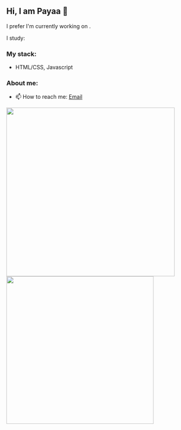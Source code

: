 ## Hi, I am Payaa 👋
I prefer 
I'm currently working on .

I study: 

### My stack:
- HTML/CSS, Javascript

### About me:
- 📫 How to reach me: [Email](olysarp@gmail.com)
  
<div>
  <img width="440px" src="https://github-readme-stats.vercel.app/api?username=PavelOlysar&show_icons=true&theme=algolia">
  <img width="385px" src="https://github-readme-stats.anuraghazra1.vercel.app/api/top-langs/?username=PavelOlysar&layout=compact&theme=algolia" />
</div>
